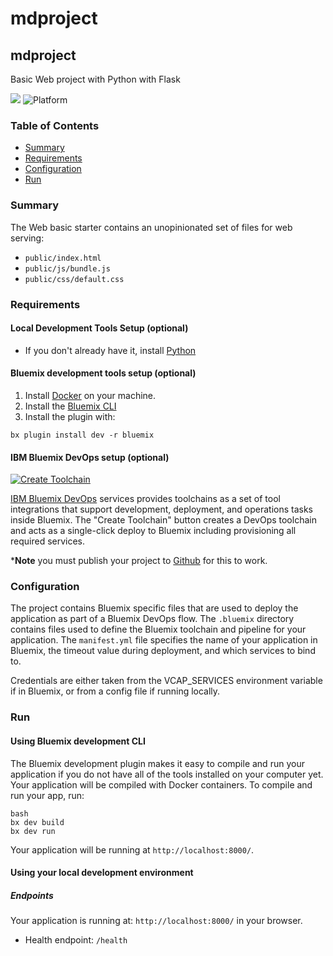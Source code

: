 # mdproject

## mdproject

Basic Web project with Python with Flask

[![](https://img.shields.io/badge/bluemix-powered-blue.svg)](https://bluemix.net)
![Platform](https://img.shields.io/badge/platform-PYTHON-lightgrey.svg?style=flat)

### Table of Contents
* [Summary](#summary)
* [Requirements](#requirements)
* [Configuration](#configuration)
* [Run](#run)

### Summary

The Web basic starter contains an unopinionated set of files for web serving:

- `public/index.html`
- `public/js/bundle.js`
- `public/css/default.css`

 
 
 

### Requirements
#### Local Development Tools Setup (optional)

- If you don't already have it, install [Python](https://www.python.org/downloads/)

#### Bluemix development tools setup (optional)

1. Install [Docker](http://docker.io) on your machine.
2. Install the [Bluemix CLI](https://console.ng.bluemix.net/docs/cli/index.html)
3. Install the plugin with:

  `bx plugin install dev -r bluemix`


#### IBM Bluemix DevOps setup (optional)

[![Create Toolchain](https://console.ng.bluemix.net/devops/graphics/create_toolchain_button.png)](https://console.ng.bluemix.net/devops/setup/deploy/)

[IBM Bluemix DevOps](https://www.ibm.com/cloud-computing/bluemix/devops) services provides toolchains as a set of tool integrations that support development, deployment, and operations tasks inside Bluemix. The "Create Toolchain" button creates a DevOps toolchain and acts as a single-click deploy to Bluemix including provisioning all required services. 

***Note** you must publish your project to [Github](https://github.com/) for this to work.

### Configuration

The project contains Bluemix specific files that are used to deploy the application as part of a Bluemix DevOps flow. The `.bluemix` directory contains files used to define the Bluemix toolchain and pipeline for your application. The `manifest.yml` file specifies the name of your application in Bluemix, the timeout value during deployment, and which services to bind to.

Credentials are either taken from the VCAP_SERVICES environment variable if in Bluemix, or from a config file if running locally. 


### Run
#### Using Bluemix development CLI
The Bluemix development plugin makes it easy to compile and run your application if you do not have all of the tools installed on your computer yet. Your application will be compiled with Docker containers. To compile and run your app, run:

```
bash
bx dev build
bx dev run
```

Your application will be running at `http://localhost:8000/`.


#### Using your local development environment


##### Endpoints

Your application is running at: `http://localhost:8000/` in your browser.

- Health endpoint: `/health`

